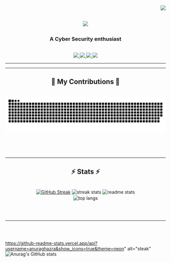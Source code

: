 <img align="right" src="https://visitor-badge.laobi.icu/badge?page_id=anshul-wali/anshul-wali" />

<h1 align="center">
    <img src="https://readme-typing-svg.herokuapp.com/?font=Righteous&size=35&center=true&vCenter=true&width=500&height=70&duration=4000&lines=Hi+There!+👋;+I'm+Anshul+Wali!;" />
</h1>

<h3 align="center">A Cyber Security enthusiast </h3>

<br/>

<!--  <div align="center">
 
 🔭 I’m currently working on **a marketplace**
 
 🌱 I’m currently learning **Docker, Supabase, AWS**

💬 Ask me about **Node.js, React, Firebase... or anything [here](https://github.com/salesp07/salesp07/issues)**

⚡ Fun fact **Game of Thrones Night's Watch cloaks are made from Ikea rugs**

 </div> -->
 
<div align="center"> 
  <a href="mailto:anshulwali2001@gmail.com">
    <img src="https://img.shields.io/badge/Gmail-333333?style=for-the-badge&logo=gmail&logoColor=red" />
  </a>
  <a href="https://www.linkedin.com/in/anshul-wali-7b0908212/" target="_blank">
    <img src="https://img.shields.io/badge/LinkedIn-0077B5?style=for-the-badge&logo=linkedin&logoColor=white" target="_blank" />
  </a>
    <a href="https://tryhackme.com/p/anxul" target="_blank">
    <img src="https://img.shields.io/badge/-TryHackMe-%23212C42?style=for-the-badge&logo=tryhackme&logoColor=white" target="_blank" />
  </a>
  <a>
    <a href="https://play.picoctf.org/users/Anshul_Wali" target="blank">
    <img src="[![PicoCTF](https://img.shields.io/badge/PicoCTF-Participant-blueviolet)](https://picoctf.org/)"/>
  </a>
</div>

 <hr/>
 
<!--- <h2 align="center">⚒️ Languages-Frameworks-Tools ⚒️</h2>
<br/>
<div align="center">
    <img src="https://skillicons.dev/icons?i=linux,bootstrap,mui,html,css,vscode,github,figma,tailwind,git,r" />
    <img src="https://skillicons.dev/icons?i=nodejs,python,javascript,typescript,express,firebase,mongodb,c,java,nextjs,mysql,flask" /><br>
</div> 

<br/> --->
<hr/> 

<div align="center">
  <h2>🐍 My Contributions 🐍</h2>
  <br>
  <img alt="snake eating my contributions" src="https://raw.githubusercontent.com/anshul-wali/anshul-wali/output/github-contribution-grid-snake.svg" />
  
  <br/><br/><br/>
</div>

<hr/>

<h2 align="center">⚡ Stats ⚡</h2>
<br>
<div align=center>
  <a href="https://git.io/streak-stats"><img src="https://streak-stats.demolab.com?user=anshul-wali&theme=neon&hide_border=true&date_format=j%20M%5B%20Y%5D" alt="GitHub Streak" /></a>
 
  <img width=390 src="https://github-readme-streak-stats-anshul-wali.vercel.app/?user=anshul-wali&count_private=true&theme=react&border_radius=10" alt="streak stats"/>
  <img width=390 src="https://github-readme-stats-anshul-wali.vercel.app/api?username=anshul-wali&count_private=true&show_icons=true&theme=react&rank_icon=github&border_radius=10" alt="readme stats" />
  <br/>
  <img width=325 align="center" src="https://github-readme-stats-anshul-wali.vercel.app/api/top-langs/?username=anshul-wali&hide=HTML&langs_count=8&layout=compact&theme=react&border_radius=10&size_weight=0.5&count_weight=0.5&exclude_repo=github-readme-stats" alt="top langs" />
</div>

<br/><br/>

<hr/>

<br/>


<br/>

<!--- [![Anurag's GitHub stats](https://github-readme-stats.vercel.app/api?username=anshul-wali)](https://github.com/anuraghazra/github-readme-stats) --->
 https://github-readme-stats.vercel.app/api?username=anuraghazra&show_icons=true&theme=neon" alt="steak"
![Anurag's GitHub stats](https://github-readme-stats.vercel.app/api?username=anshul-wali&show_icons=true&bg_color=00000000)
